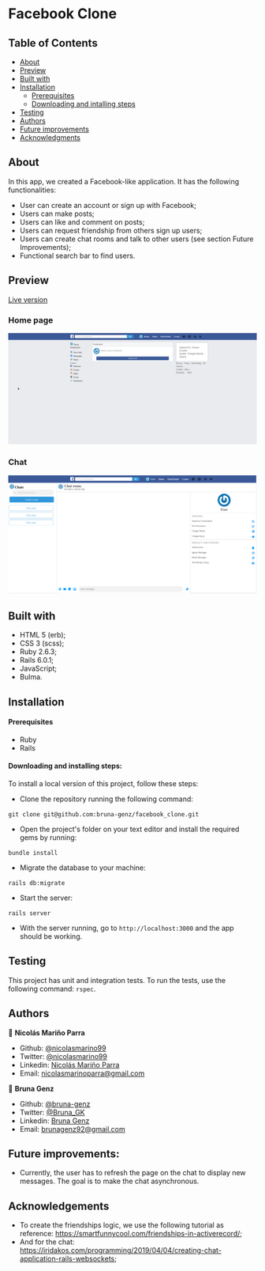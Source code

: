 # Facebook Clone

## Table of Contents

- [About](https://github.com/bruna-genz/facebook_clone/blob/master/README.md#about)
- [Preview](https://github.com/bruna-genz/facebook_clone/blob/master/README.md#preview)
- [Built with](https://github.com/bruna-genz/facebook_clone/blob/master/README.md#built-with)
- [Installation](https://github.com/bruna-genz/facebook_clone/blob/master/README.md#installation)
  - [Prerequisites](https://github.com/bruna-genz/facebook_clone/blob/master/README.md#prerequisites)
  - [Downloading and intalling steps](https://github.com/bruna-genz/facebook_clone/blob/master/README.md#downloading-and-intalling-steps)
- [Testing](https://github.com/bruna-genz/facebook_clone/blob/master/README.md#testing)
- [Authors](https://github.com/bruna-genz/facebook_clone/blob/master/README.md#authors)
- [Future improvements](https://github.com/bruna-genz/facebook_clone/blob/master/README.md#future-improvements)
- [Acknowledgments](https://github.com/bruna-genz/facebook_clone/blob/master/README.md#acknowledgements)

## About

In this app, we created a Facebook-like application. It has the following functionalities:
- User can create an account or sign up with Facebook;
- Users can make posts;
- Users can like and comment on posts;
- Users can request friendship from others sign up users;
- Users can create chat rooms and talk to other users (see section Future Improvements);
- Functional search bar to find users.

## Preview
[Live version](https://fb-clone-bruna-nico.herokuapp.com/contents/new)

### Home page
![img](app/assets/images/home_page.png)

### Chat
![img](app/assets/images/chat.png)

## Built with

- HTML 5 (erb);
- CSS 3 (scss);
- Ruby 2.6.3;
- Rails 6.0.1;
- JavaScript;
- Bulma.

## Installation 

#### Prerequisites

- Ruby
- Rails

#### Downloading and installing steps: 

To install a local version of this project, follow these steps:

- Clone the repository running the following command: 

```
git clone git@github.com:bruna-genz/facebook_clone.git
```

- Open the project's folder on your text editor and install the required gems by running:

```
bundle install
```
- Migrate the database to your machine:

```
rails db:migrate
```

- Start the server:

```
rails server
```

- With the server running, go to ```http://localhost:3000``` and the app should be working.

## Testing

This project has unit and integration tests. To run the tests, use the following command: ```rspec```.

## Authors

:man: **Nicolás Mariño Parra**

- Github: [@nicolasmarino99](https://github.com/nicolasmarino99)
- Twitter: [@nicolasmarino99](https://twitter.com/nicolasmarino99)
- Linkedin: [Nicolás Mariño Parra](https://www.linkedin.com/in/nicol%C3%A1s-mari%C3%B1o-parra-45a707177/)
- Email: nicolasmarinoparra@gmail.com

:woman: **Bruna Genz**

- Github: [@bruna-genz](https://github.com/bruna-genz)
- Twitter: [@Bruna_GK](https://twitter.com/Bruna_GK)
- Linkedin: [Bruna Genz](https://www.linkedin.com/in/brunagenz/)
- Email: brunagenz92@gmail.com


## Future improvements:

- Currently, the user has to refresh the page on the chat to display new messages. The goal is to make the chat asynchronous. 

## Acknowledgements

- To create the friendships logic, we use the following tutorial as reference: https://smartfunnycool.com/friendships-in-activerecord/;
- And for the chat: https://iridakos.com/programming/2019/04/04/creating-chat-application-rails-websockets;

